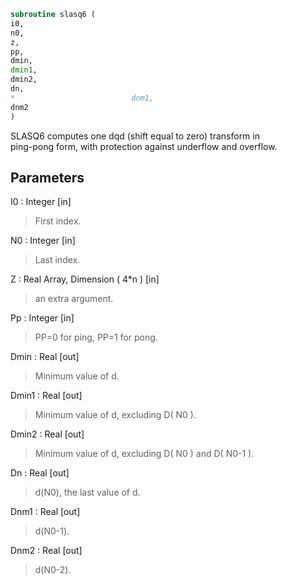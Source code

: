 ```fortran  
subroutine slasq6 (  
i0,  
n0,  
z,  
pp,  
dmin,  
dmin1,  
dmin2,  
dn,  
*                          dnm1,  
dnm2  
)  
```  
  
SLASQ6 computes one dqd (shift equal to zero) transform in  
ping-pong form, with protection against underflow and overflow.  
  
## Parameters  
I0 : Integer [in]  
> First index.  
  
N0 : Integer [in]  
> Last index.  
  
Z : Real Array, Dimension ( 4*n ) [in]  
> an extra argument.  
  
Pp : Integer [in]  
> PP=0 for ping, PP=1 for pong.  
  
Dmin : Real [out]  
> Minimum value of d.  
  
Dmin1 : Real [out]  
> Minimum value of d, excluding D( N0 ).  
  
Dmin2 : Real [out]  
> Minimum value of d, excluding D( N0 ) and D( N0-1 ).  
  
Dn : Real [out]  
> d(N0), the last value of d.  
  
Dnm1 : Real [out]  
> d(N0-1).  
  
Dnm2 : Real [out]  
> d(N0-2).  
  
